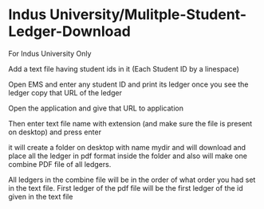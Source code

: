# Indus University/Mulitple-Student-Ledger-Download
 For Indus University Only

Add a text file having student ids in it (Each Student ID by a linespace)

Open EMS and enter any student ID and print its ledger once you see the ledger copy that URL of the ledger

Open the application and give that URL to application

Then enter text file name with extension (and make sure the file is present on desktop) and press enter

it will create a folder on desktop with name mydir and will download and place all the ledger in pdf format inside the folder and also will make one combine PDF file of all ledgers.

All ledgers in the combine file will be in the order of what order you had set in the text file. First ledger of the pdf file will be the first ledger of the id given in the text file
